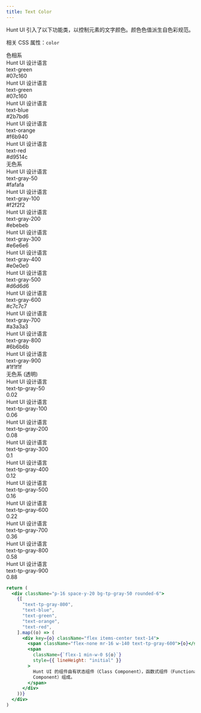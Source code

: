 ```yaml
---
title: Text Color
---
```


Hunt UI 引入了以下功能类，以控制元素的文字颜色。颜色色值派生自色彩规范。

相关 CSS 属性：`color`

<div>
<div class="flex mt-40">
  <div class="w-100 mr-16 font-medium">色相系</div>
  <div class="flex-1 grid grid-cols-5 gap-x-16 gap-y-30 text-13">
    <div>
      <div class="rounded-6 mb-4 font-bold text-16 text-green">Hunt UI 设计语言</div>
      <div class="flex items-center justify-between px-2">
        <div class="text-tp-gray-700">text-green</div>
        <div class="text-tp-gray-600">#07c160</div>
      </div>
    </div>
    <div>
      <div class="rounded-6 mb-4 font-bold text-16 text-green">Hunt UI 设计语言</div>
      <div class="flex items-center justify-between px-2">
        <div class="text-tp-gray-700">text-green</div>
        <div class="text-tp-gray-600">#07c160</div>
      </div>
    </div>
    <div>
      <div class="rounded-6 mb-4 font-bold text-16 text-blue">Hunt UI 设计语言</div>
      <div class="flex items-center justify-between px-2">
        <div class="text-tp-gray-700">text-blue</div>
        <div class="text-tp-gray-600">#2b7bd6</div>
      </div>
    </div>
    <div>
      <div class="rounded-6 mb-4 font-bold text-16 text-orange">Hunt UI 设计语言</div>
      <div class="flex items-center justify-between px-2">
        <div class="text-tp-gray-700">text-orange</div>
        <div class="text-tp-gray-600">#f6b940</div>
      </div>
    </div>
    <div>
      <div class="rounded-6 mb-4 font-bold text-16 text-red">Hunt UI 设计语言</div>
      <div class="flex items-center justify-between px-2">
        <div class="text-tp-gray-700">text-red</div>
        <div class="text-tp-gray-600">#d9514c</div>
      </div>
    </div>
  </div>
</div>
<div class="flex mt-48">
  <div class="w-100 mr-16 font-medium">无色系</div>
  <div class="flex-1 grid grid-cols-5 gap-x-16 gap-y-30 text-13">
    <div>
      <div class="rounded-6 mb-4 font-bold text-16 text-gray-50">Hunt UI 设计语言</div>
      <div class="flex items-center justify-between px-2">
        <div class="text-tp-gray-700">text-gray-50</div>
        <div class="text-tp-gray-600">#fafafa</div>
      </div>
    </div>
    <div>
      <div class="rounded-6 mb-4 font-bold text-16 text-gray-100">Hunt UI 设计语言</div>
      <div class="flex items-center justify-between px-2">
        <div class="text-tp-gray-700">text-gray-100</div>
        <div class="text-tp-gray-600">#f2f2f2</div>
      </div>
    </div>
    <div>
      <div class="rounded-6 mb-4 font-bold text-16 text-gray-200">Hunt UI 设计语言</div>
      <div class="flex items-center justify-between px-2">
        <div class="text-tp-gray-700">text-gray-200</div>
        <div class="text-tp-gray-600">#ebebeb</div>
      </div>
    </div>
    <div>
      <div class="rounded-6 mb-4 font-bold text-16 text-gray-300">Hunt UI 设计语言</div>
      <div class="flex items-center justify-between px-2">
        <div class="text-tp-gray-700">text-gray-300</div>
        <div class="text-tp-gray-600">#e6e6e6</div>
      </div>
    </div>
    <div>
      <div class="rounded-6 mb-4 font-bold text-16 text-gray-400">Hunt UI 设计语言</div>
      <div class="flex items-center justify-between px-2">
        <div class="text-tp-gray-700">text-gray-400</div>
        <div class="text-tp-gray-600">#e0e0e0</div>
      </div>
    </div>
    <div>
      <div class="rounded-6 mb-4 font-bold text-16 text-gray-500">Hunt UI 设计语言</div>
      <div class="flex items-center justify-between px-2">
        <div class="text-tp-gray-700">text-gray-500</div>
        <div class="text-tp-gray-600">#d6d6d6</div>
      </div>
    </div>
    <div>
      <div class="rounded-6 mb-4 font-bold text-16 text-gray-600">Hunt UI 设计语言</div>
      <div class="flex items-center justify-between px-2">
        <div class="text-tp-gray-700">text-gray-600</div>
        <div class="text-tp-gray-600">#c7c7c7</div>
      </div>
    </div>
    <div>
      <div class="rounded-6 mb-4 font-bold text-16 text-gray-700">Hunt UI 设计语言</div>
      <div class="flex items-center justify-between px-2">
        <div class="text-tp-gray-700">text-gray-700</div>
        <div class="text-tp-gray-600">#a3a3a3</div>
      </div>
    </div>
    <div>
      <div class="rounded-6 mb-4 font-bold text-16 text-gray-800">Hunt UI 设计语言</div>
      <div class="flex items-center justify-between px-2">
        <div class="text-tp-gray-700">text-gray-800</div>
        <div class="text-tp-gray-600">#6b6b6b</div>
      </div>
    </div>
    <div>
      <div class="rounded-6 mb-4 font-bold text-16 text-gray-900">Hunt UI 设计语言</div>
      <div class="flex items-center justify-between px-2">
        <div class="text-tp-gray-700">text-gray-900</div>
        <div class="text-tp-gray-600">#1f1f1f</div>
      </div>
    </div>
  </div>
</div>
<div class="flex mt-48">
  <div class="w-100 mr-16 font-medium">无色系 (透明) </div>
  <div class="flex-1 grid grid-cols-5 gap-x-16 gap-y-30 text-13">
    <div>
      <div class="rounded-6 mb-4 font-bold text-16 text-tp-gray-50">Hunt UI 设计语言</div>
      <div class="flex items-center justify-between px-2">
        <div class="text-tp-gray-700">text-tp-gray-50</div>
        <div class="text-tp-gray-600">0.02</div>
      </div>
    </div>
    <div>
      <div class="rounded-6 mb-4 font-bold text-16 text-tp-gray-100">Hunt UI 设计语言</div>
      <div class="flex items-center justify-between px-2">
        <div class="text-tp-gray-700">text-tp-gray-100</div>
        <div class="text-tp-gray-600">0.06</div>
      </div>
    </div>
    <div>
      <div class="rounded-6 mb-4 font-bold text-16 text-tp-gray-200">Hunt UI 设计语言</div>
      <div class="flex items-center justify-between px-2">
        <div class="text-tp-gray-700">text-tp-gray-200</div>
        <div class="text-tp-gray-600">0.08</div>
      </div>
    </div>
    <div>
      <div class="rounded-6 mb-4 font-bold text-16 text-tp-gray-300">Hunt UI 设计语言</div>
      <div class="flex items-center justify-between px-2">
        <div class="text-tp-gray-700">text-tp-gray-300</div>
        <div class="text-tp-gray-600">0.1</div>
      </div>
    </div>
    <div>
      <div class="rounded-6 mb-4 font-bold text-16 text-tp-gray-400">Hunt UI 设计语言</div>
      <div class="flex items-center justify-between px-2">
        <div class="text-tp-gray-700">text-tp-gray-400</div>
        <div class="text-tp-gray-600">0.12</div>
      </div>
    </div>
    <div>
      <div class="rounded-6 mb-4 font-bold text-16 text-tp-gray-500">Hunt UI 设计语言</div>
      <div class="flex items-center justify-between px-2">
        <div class="text-tp-gray-700">text-tp-gray-500</div>
        <div class="text-tp-gray-600">0.16</div>
      </div>
    </div>
    <div>
      <div class="rounded-6 mb-4 font-bold text-16 text-tp-gray-600">Hunt UI 设计语言</div>
      <div class="flex items-center justify-between px-2">
        <div class="text-tp-gray-700">text-tp-gray-600</div>
        <div class="text-tp-gray-600">0.22</div>
      </div>
    </div>
    <div>
      <div class="rounded-6 mb-4 font-bold text-16 text-tp-gray-700">Hunt UI 设计语言</div>
      <div class="flex items-center justify-between px-2">
        <div class="text-tp-gray-700">text-tp-gray-700</div>
        <div class="text-tp-gray-600">0.36</div>
      </div>
    </div>
    <div>
      <div class="rounded-6 mb-4 font-bold text-16 text-tp-gray-800">Hunt UI 设计语言</div>
      <div class="flex items-center justify-between px-2">
        <div class="text-tp-gray-700">text-tp-gray-800</div>
        <div class="text-tp-gray-600">0.58</div>
      </div>
    </div>
    <div>
      <div class="rounded-6 mb-4 font-bold text-16 text-tp-gray-900">Hunt UI 设计语言</div>
      <div class="flex items-center justify-between px-2">
        <div class="text-tp-gray-700">text-tp-gray-900</div>
        <div class="text-tp-gray-600">0.88</div>
      </div>
    </div>
  </div>
</div>
</div>

```jsx acss
return (
  <div className="p-16 space-y-20 bg-tp-gray-50 rounded-6">
    {[
      "text-tp-gray-800",
      "text-blue",
      "text-green",
      "text-orange",
      "text-red",
    ].map((o) => (
      <div key={o} className="flex items-center text-14">
        <span className="flex-none mr-16 w-140 text-tp-gray-600">{o}</span>
        <span
          className={`flex-1 min-w-0 ${o}`}
          style={{ lineHeight: "initial" }}
        >
          Hunt UI 的组件由有状态组件（Class Component），函数式组件（Functional
          Component）组成。
        </span>
      </div>
    ))}
  </div>
)
```
